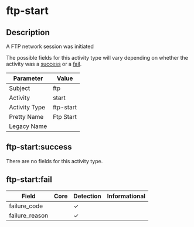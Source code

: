 ftp-start
=========

Description
-----------
A FTP network session was initiated

The possible fields for this activity type will vary depending on whether the activity was a [success](#ftp-startsuccess) or a [fail](#ftp-startfail).

| Parameter     | Value     |
| ------------- | --------- |
| Subject       | ftp       |
| Activity      | start     |
| Activity Type | ftp-start |
| Pretty Name   | Ftp Start |
| Legacy Name   |           |

ftp-start:success
-----------------

There are no fields for this activity type.


ftp-start:fail
--------------

| Field          | Core | Detection | Informational |
| -------------- | ---- | --------- | ------------- |
| failure_code   |      | &#10003;  |               |
| failure_reason |      | &#10003;  |               |